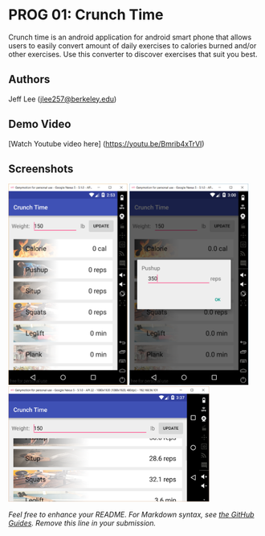 # PROG 01: Crunch Time

Crunch time is an android application for android smart phone that allows users to easily convert amount of daily exercises to calories burned and/or other exercises. Use this converter to discover exercises that suit you best.

## Authors

Jeff Lee ([jlee257@berkeley.edu](mailto:jlee257@berkeley.edu))

## Demo Video

[Watch Youtube video here] (https://youtu.be/Bmrib4xTrVI)

## Screenshots

<img src="screenshots/convert1.png" height="400" alt="Screenshot"/>
<img src="screenshots/popup.png" height="400" alt="Screenshot"/>
<img src="screenshots/horizontal.png" width="400" alt="Screenshot"/>


*Feel free to enhance your README. For Markdown syntax, see [the GitHub Guides](https://guides.github.com/features/mastering-markdown/). Remove this line in your submission.*

